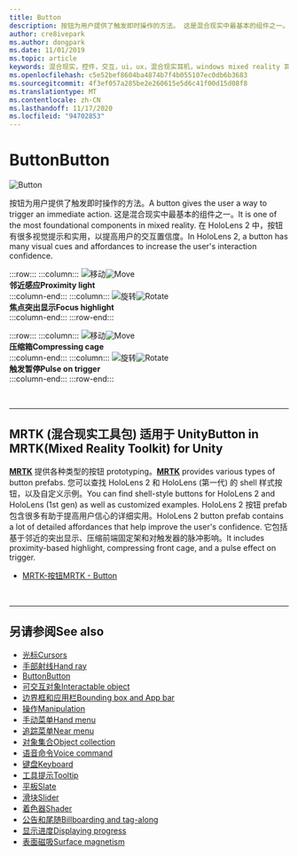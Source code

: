 ```yaml
---
title: Button
description: 按钮为用户提供了触发即时操作的方法。 这是混合现实中最基本的组件之一。
author: cre8ivepark
ms.author: dongpark
ms.date: 11/01/2019
ms.topic: article
keywords: 混合现实，控件，交互，ui，ux，混合现实耳机，windows mixed reality 耳机，虚拟现实耳机，HoloLens，MRTK，混合现实工具包，按钮
ms.openlocfilehash: c5e52bef8604ba4874b7f4b055107ec0db6b3683
ms.sourcegitcommit: 4f3ef057a285be2e260615e5d6c41f00d15d08f8
ms.translationtype: MT
ms.contentlocale: zh-CN
ms.lasthandoff: 11/17/2020
ms.locfileid: "94702853"
---
```

# <a name="button"></a><span data-ttu-id="5caa7-105">Button</span><span class="sxs-lookup"><span data-stu-id="5caa7-105">Button</span></span>

![Button](images/UX_Hero_Button.jpg)

<span data-ttu-id="5caa7-107">按钮为用户提供了触发即时操作的方法。</span><span class="sxs-lookup"><span data-stu-id="5caa7-107">A button gives the user a way to trigger an immediate action.</span></span> <span data-ttu-id="5caa7-108">这是混合现实中最基本的组件之一。</span><span class="sxs-lookup"><span data-stu-id="5caa7-108">It is one of the most foundational components in mixed reality.</span></span> <span data-ttu-id="5caa7-109">在 HoloLens 2 中，按钮有很多视觉提示和实用，以提高用户的交互置信度。</span><span class="sxs-lookup"><span data-stu-id="5caa7-109">In HoloLens 2, a button has many visual cues and affordances to increase the user's interaction confidence.</span></span> 


:::row:::
    :::column:::
       <span data-ttu-id="5caa7-110">![移动](images/UX_Button_Affordance_ProximityLight.jpg)</span><span class="sxs-lookup"><span data-stu-id="5caa7-110">![Move](images/UX_Button_Affordance_ProximityLight.jpg)</span></span><br>
       <span data-ttu-id="5caa7-111">**邻近感应**</span><span class="sxs-lookup"><span data-stu-id="5caa7-111">**Proximity light**</span></span><br>
    :::column-end:::
    :::column:::
       <span data-ttu-id="5caa7-112">![旋转](images/UX_Button_Affordance_FocusHighlight.jpg)</span><span class="sxs-lookup"><span data-stu-id="5caa7-112">![Rotate](images/UX_Button_Affordance_FocusHighlight.jpg)</span></span><br>
        <span data-ttu-id="5caa7-113">**焦点突出显示**</span><span class="sxs-lookup"><span data-stu-id="5caa7-113">**Focus highlight**</span></span><br>
    :::column-end:::
:::row-end:::

:::row:::
    :::column:::
       <span data-ttu-id="5caa7-114">![移动](images/UX_Button_Affordance_Compression.jpg)</span><span class="sxs-lookup"><span data-stu-id="5caa7-114">![Move](images/UX_Button_Affordance_Compression.jpg)</span></span><br>
       <span data-ttu-id="5caa7-115">**压缩箱**</span><span class="sxs-lookup"><span data-stu-id="5caa7-115">**Compressing cage**</span></span><br>
    :::column-end:::
    :::column:::
       <span data-ttu-id="5caa7-116">![旋转](images/UX_Button_Affordance_Pulse.jpg)</span><span class="sxs-lookup"><span data-stu-id="5caa7-116">![Rotate](images/UX_Button_Affordance_Pulse.jpg)</span></span><br>
        <span data-ttu-id="5caa7-117">**触发暂停**</span><span class="sxs-lookup"><span data-stu-id="5caa7-117">**Pulse on trigger**</span></span><br>
    :::column-end:::
:::row-end:::

<br>


---

## <a name="button-in-mrtkmixed-reality-toolkit-for-unity"></a><span data-ttu-id="5caa7-118">MRTK (混合现实工具包) 适用于 Unity</span><span class="sxs-lookup"><span data-stu-id="5caa7-118">Button in MRTK(Mixed Reality Toolkit) for Unity</span></span>
<span data-ttu-id="5caa7-119">**[MRTK](https://github.com/Microsoft/MixedRealityToolkit-Unity)** 提供各种类型的按钮 prototyping。</span><span class="sxs-lookup"><span data-stu-id="5caa7-119">**[MRTK](https://github.com/Microsoft/MixedRealityToolkit-Unity)** provides various types of button prefabs.</span></span> <span data-ttu-id="5caa7-120">您可以查找 HoloLens 2 和 HoloLens (第一代) 的 shell 样式按钮，以及自定义示例。</span><span class="sxs-lookup"><span data-stu-id="5caa7-120">You can find shell-style buttons for HoloLens 2 and HoloLens (1st gen) as well as customized examples.</span></span> <span data-ttu-id="5caa7-121">HoloLens 2 按钮 prefab 包含很多有助于提高用户信心的详细实用。</span><span class="sxs-lookup"><span data-stu-id="5caa7-121">HoloLens 2 button prefab contains a lot of detailed affordances that help improve the user's confidence.</span></span> <span data-ttu-id="5caa7-122">它包括基于邻近的突出显示、压缩前端固定架和对触发器的脉冲影响。</span><span class="sxs-lookup"><span data-stu-id="5caa7-122">It includes proximity-based highlight, compressing front cage, and a pulse effect on trigger.</span></span>

* [<span data-ttu-id="5caa7-123">MRTK-按钮</span><span class="sxs-lookup"><span data-stu-id="5caa7-123">MRTK - Button</span></span>](https://microsoft.github.io/MixedRealityToolkit-Unity/Documentation/README_Button.html)



<br>

---


## <a name="see-also"></a><span data-ttu-id="5caa7-124">另请参阅</span><span class="sxs-lookup"><span data-stu-id="5caa7-124">See also</span></span>

* [<span data-ttu-id="5caa7-125">光标</span><span class="sxs-lookup"><span data-stu-id="5caa7-125">Cursors</span></span>](cursors.md)
* [<span data-ttu-id="5caa7-126">手部射线</span><span class="sxs-lookup"><span data-stu-id="5caa7-126">Hand ray</span></span>](point-and-commit.md)
* [<span data-ttu-id="5caa7-127">Button</span><span class="sxs-lookup"><span data-stu-id="5caa7-127">Button</span></span>](button.md)
* [<span data-ttu-id="5caa7-128">可交互对象</span><span class="sxs-lookup"><span data-stu-id="5caa7-128">Interactable object</span></span>](interactable-object.md)
* [<span data-ttu-id="5caa7-129">边界框和应用栏</span><span class="sxs-lookup"><span data-stu-id="5caa7-129">Bounding box and App bar</span></span>](app-bar-and-bounding-box.md)
* [<span data-ttu-id="5caa7-130">操作</span><span class="sxs-lookup"><span data-stu-id="5caa7-130">Manipulation</span></span>](direct-manipulation.md)
* [<span data-ttu-id="5caa7-131">手动菜单</span><span class="sxs-lookup"><span data-stu-id="5caa7-131">Hand menu</span></span>](hand-menu.md)
* [<span data-ttu-id="5caa7-132">追踪菜单</span><span class="sxs-lookup"><span data-stu-id="5caa7-132">Near menu</span></span>](near-menu.md)
* [<span data-ttu-id="5caa7-133">对象集合</span><span class="sxs-lookup"><span data-stu-id="5caa7-133">Object collection</span></span>](object-collection.md)
* [<span data-ttu-id="5caa7-134">语音命令</span><span class="sxs-lookup"><span data-stu-id="5caa7-134">Voice command</span></span>](voice-input.md)
* [<span data-ttu-id="5caa7-135">键盘</span><span class="sxs-lookup"><span data-stu-id="5caa7-135">Keyboard</span></span>](keyboard.md)
* [<span data-ttu-id="5caa7-136">工具提示</span><span class="sxs-lookup"><span data-stu-id="5caa7-136">Tooltip</span></span>](tooltip.md)
* [<span data-ttu-id="5caa7-137">平板</span><span class="sxs-lookup"><span data-stu-id="5caa7-137">Slate</span></span>](slate.md)
* [<span data-ttu-id="5caa7-138">滑块</span><span class="sxs-lookup"><span data-stu-id="5caa7-138">Slider</span></span>](slider.md)
* [<span data-ttu-id="5caa7-139">着色器</span><span class="sxs-lookup"><span data-stu-id="5caa7-139">Shader</span></span>](shader.md)
* [<span data-ttu-id="5caa7-140">公告和尾随</span><span class="sxs-lookup"><span data-stu-id="5caa7-140">Billboarding and tag-along</span></span>](billboarding-and-tag-along.md)
* [<span data-ttu-id="5caa7-141">显示进度</span><span class="sxs-lookup"><span data-stu-id="5caa7-141">Displaying progress</span></span>](progress.md)
* [<span data-ttu-id="5caa7-142">表面磁吸</span><span class="sxs-lookup"><span data-stu-id="5caa7-142">Surface magnetism</span></span>](surface-magnetism.md)
